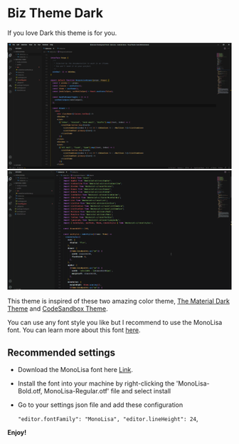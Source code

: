 # Biz Theme Dark

If you love Dark this theme is for you. 

![screenshot](./images/sample-screenshot.PNG)
![demo](./images/demo.gif)

This theme is inspired of these two amazing color theme, [The Material Dark Theme](https://github.com/yuchiu/Default-Material-Dark-Theme) and [CodeSandbox Theme](https://github.com/ngryman/codesandbox-theme).

You can use any font style you like but I recommend to use the MonoLisa font. You can learn more about this font [here](https://www.monolisa.dev/).

## Recommended settings

* Download the MonoLisa font here [Link](https://github.com/stolinski/scott-2020/tree/master/static).
* Install the font into your machine by right-clicking the 'MonoLisa-Bold.otf, MonoLisa-Regular.otf' file and select install 
* Go to your settings json file and add these configuration

    `"editor.fontFamily": "MonoLisa",
    "editor.lineHeight": 24`,


**Enjoy!**
